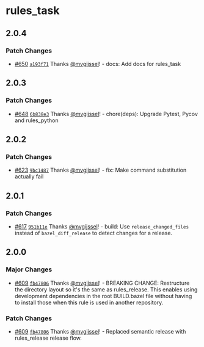 # rules_task

## 2.0.4

### Patch Changes

- [#650](https://github.com/vgijssel/setup/pull/650) [`a193f71`](https://github.com/vgijssel/setup/commit/a193f718231871c6d812518d08453ccdc580f0bb) Thanks [@mvgijssel](https://github.com/mvgijssel)! - docs: Add docs for rules_task

## 2.0.3

### Patch Changes

- [#648](https://github.com/vgijssel/setup/pull/648) [`6b838e3`](https://github.com/vgijssel/setup/commit/6b838e3a3ea1d188afb5b27dba831c5e6d0d7059) Thanks [@mvgijssel](https://github.com/mvgijssel)! - chore(deps): Upgrade Pytest, Pycov and rules_python

## 2.0.2

### Patch Changes

- [#623](https://github.com/vgijssel/setup/pull/623) [`9bc1487`](https://github.com/vgijssel/setup/commit/9bc1487bee5d8e5d3d070f974ef695ac7407ffd7) Thanks [@mvgijssel](https://github.com/mvgijssel)! - fix: Make command substitution actually fail

## 2.0.1

### Patch Changes

- [#617](https://github.com/vgijssel/setup/pull/617) [`951b11e`](https://github.com/vgijssel/setup/commit/951b11ef1110cbb6696e4cb8c9d4d738dba0a64a) Thanks [@mvgijssel](https://github.com/mvgijssel)! - build: Use `release_changed_files` instead of `bazel_diff_release` to detect changes for a release.

## 2.0.0

### Major Changes

- [#609](https://github.com/vgijssel/setup/pull/609) [`fb47806`](https://github.com/vgijssel/setup/commit/fb47806859895b5629f34c5c92a843b83967ab03) Thanks [@mvgijssel](https://github.com/mvgijssel)! - BREAKING CHANGE: Restructure the directory layout so it's the same as rules_release. This enables
  using development dependencies in the root BUILD.bazel file without having to install those
  when this rule is used in another repository.

### Patch Changes

- [#609](https://github.com/vgijssel/setup/pull/609) [`fb47806`](https://github.com/vgijssel/setup/commit/fb47806859895b5629f34c5c92a843b83967ab03) Thanks [@mvgijssel](https://github.com/mvgijssel)! - Replaced semantic release with rules_release release flow.

